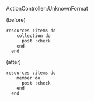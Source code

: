 


ActionController::UnknownFormat




(before)

    resources :items do
        collection do 
          post :check
        end
      end


(after)

    resources :items do
        member do 
          post :check
        end
      end
